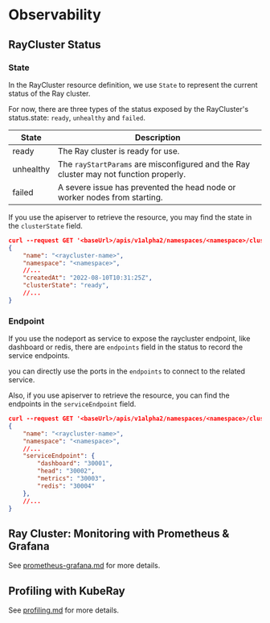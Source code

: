 # Observability

## RayCluster Status

### State

In the RayCluster resource definition, we use `State` to represent the current status of the Ray cluster.

For now, there are three types of the status exposed by the RayCluster's status.state: `ready`, `unhealthy` and `failed`.

| State     | Description                                                                                     |
| --------- | ----------------------------------------------------------------------------------------------- |
| ready     | The Ray cluster is ready for use.                                                               |
| unhealthy | The `rayStartParams` are misconfigured and the Ray cluster may not function properly.           |
| failed    | A severe issue has prevented the head node or worker nodes from starting.                       |

If you use the apiserver to retrieve the resource, you may find the state in the `clusterState` field.

```json
curl --request GET '<baseUrl>/apis/v1alpha2/namespaces/<namespace>/clusters/<raycluster-name>'
{
    "name": "<raycluster-name>",
    "namespace": "<namespace>",
    //...
    "createdAt": "2022-08-10T10:31:25Z",
    "clusterState": "ready",
    //...
}
```

### Endpoint

If you use the nodeport as service to expose the raycluster endpoint, like dashboard or redis, there are `endpoints` field in the status to record the service endpoints.

you can directly use the ports in the `endpoints` to connect to the related service.

Also, if you use apiserver to retrieve the resource, you can find the endpoints in the `serviceEndpoint` field.

```json
curl --request GET '<baseUrl>/apis/v1alpha2/namespaces/<namespace>/clusters/<raycluster-name>'
{
    "name": "<raycluster-name>",
    "namespace": "<namespace>",
    //...
    "serviceEndpoint": {
        "dashboard": "30001",
        "head": "30002",
        "metrics": "30003",
        "redis": "30004"
    },
    //...
}
```

## Ray Cluster: Monitoring with Prometheus & Grafana

See [prometheus-grafana.md](./prometheus-grafana.md) for more details.

## Profiling with KubeRay

See [profiling.md](./profiling.md) for more details.
